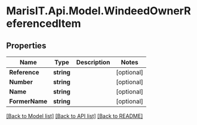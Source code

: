 
# MarisIT.Api.Model.WindeedOwnerReferencedItem

## Properties

Name | Type | Description | Notes
------------ | ------------- | ------------- | -------------
**Reference** | **string** |  | [optional] 
**Number** | **string** |  | [optional] 
**Name** | **string** |  | [optional] 
**FormerName** | **string** |  | [optional] 

[[Back to Model list]](../README.md#documentation-for-models)
[[Back to API list]](../README.md#documentation-for-api-endpoints)
[[Back to README]](../README.md)

